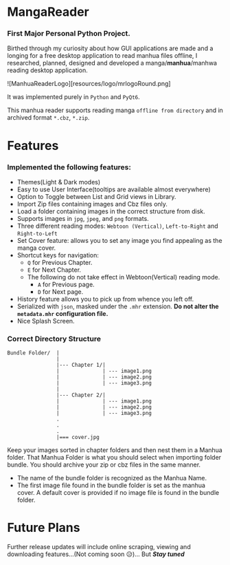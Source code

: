 # MangaReader

### First Major Personal Python Project.

Birthed through my curiosity about how GUI applications are made and a longing for a free desktop application to read manhua files offline, I researched, planned, designed and developed a manga/**manhua**/manhwa reading desktop application.

![ManhuaReaderLogo][resources/logo/mrlogoRound.png]

It was implemented purely in `Python` and `PyQt6`.

This manhua reader supports reading manga `offline from directory` and in archived format `*.cbz`, `*.zip`.

# Features

### Implemented the following features:
- Themes(Light & Dark modes) 
- Easy to use User Interface(tooltips are available almost everywhere)
- Option to Toggle between List and Grid views in Library.
- Import Zip files containing images and Cbz files only.
- Load a folder containing images in the correct structure from disk.
- Supports images in `jpg`, `jpeg`, and `png` formats.
- Three different reading modes: `Webtoon (Vertical)`, `Left-to-Right` and `Right-to-Left`
- Set Cover feature: allows you to set any image you find appealing as the manga cover.
- Shortcut keys for navigation: 
    - `Q` for Previous Chapter.
    - `E` for Next Chapter.
    - The following do not take effect in Webtoon(Vertical) reading mode.
        - `A` for Previous page.
        - `D` for Next page.
- History feature allows you to pick up from whence you left off.
- Serialized with `json`, masked under the `.mhr` extension. __Do not alter the `metadata.mhr` configuration file.__
- Nice Splash Screen.


### Correct Directory Structure

    Bundle Folder/  |
                    |
                    |--- Chapter 1/|
                    |              | --- image1.png
                    |              | --- image2.png
                    |              | --- image3.png
                    |
                    |--- Chapter 2/|
                    |              | --- image1.png
                    |              | --- image2.png
                    |              | --- image3.png
                    .
                    .
                    .
                    |=== cover.jpg


Keep your images sorted in chapter folders and then nest them in a Manhua folder. That Manhua Folder is what you should select when importing folder bundle. You should archive your zip or cbz files in the same manner.
- The name of the bundle folder is recognized as the Manhua Name.
- The first image file found in the bundle folder is set as the manhua cover. A default cover is provided if no image file is found in the bundle folder.

# Future Plans
Further release updates will include online scraping, viewing and downloading features...(Not coming soon :disappointed_relieved:)... 
But ***Stay tuned***
